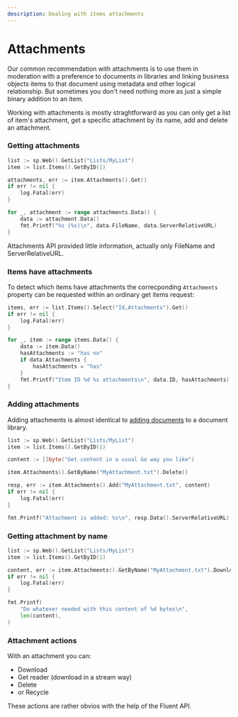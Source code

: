 ```yaml
---
description: Dealing with items attachments
---
```


# Attachments

Our common recommendation with attachments is to use them in moderation with a preference to documents in libraries and linking business objects items to that document using metadata and other logical relationship. But sometimes you don't need nothing more as just a simple binary addition to an item.

Working with attachments is mostly straghtforward as you can only get a list of item's attachment, get a specific attachment by its name, add and delete an attachment.

### Getting attachments

```go
list := sp.Web().GetList("Lists/MyList")
item := list.Items().GetByID(1)

attachments, err := item.Attachments().Get()
if err != nil {
	log.Fatal(err)
}

for _, attachment := range attachments.Data() {
	data := attachment.Data()
	fmt.Printf("%s (%s)\n", data.FileName, data.ServerRelativeURL)
}
```

Attachments API provided little information, actually only FileName and ServerRelativeURL.

### Items have attachments

To detect which items have attachments the correcponding `Attachments` property can be requested within an ordinary get items request:

```go
items, err := list.Items().Select("Id,Attachments").Get()
if err != nil {
	log.Fatal(err)
}

for _, item := range items.Data() {
	data := item.Data()
	hasAttachments := "has no"
	if data.Attachments {
		hasAttachments = "has"
	}
	fmt.Printf("Item ID %d %s attachments\n", data.ID, hasAttachments)
}
```

### Adding attachments

Adding attachments is almost identical to [adding documents](documents.md#adding-uploading-a-file) to a document library.

```go
list := sp.Web().GetList("Lists/MyList")
item := list.Items().GetByID(1)

content := []byte("Get content in a usual Go way you like")

item.Attachments().GetByName("MyAttachment.txt").Delete()

resp, err := item.Attachments().Add("MyAttachment.txt", content)
if err != nil {
	log.Fatal(err)
}

fmt.Printf("Attachment is added: %s\n", resp.Data().ServerRelativeURL)
```

### Getting attachment by name

```go
list := sp.Web().GetList("Lists/MyList")
item := list.Items().GetByID(1)

content, err := item.Attachments().GetByName("MyAttachment.txt").Download()
if err != nil {
	log.Fatal(err)
}

fmt.Printf(
	"Do whatever needed with this content of %d bytes\n",
	len(content),
)
```

### Attachment actions

With an attachment you can:

* Download
* Get reader \(download in a stream way\)
* Delete
* or Recycle

These actions are rather obvios with the help of the Fluent API.

